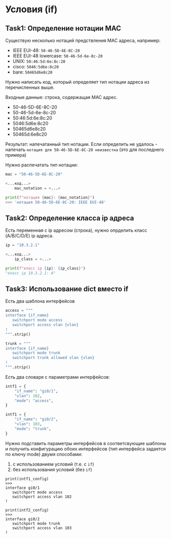 # Условия (if)

## Task1: Определение нотации MAC

Существую несколько нотаций предствления MAC адреса, например:

- IEEE EUI-48: `50-46-5D-6E-8C-20`
- IEEE EUI-48 lowercase: `50-46-5d-6e-8c-20`
- UNIX: `50:46:5d:6e:8c:20`
- cisco: `5046:5d6e:8c20`
- bare: `50465d6e8c20`

Нужно написать код, который определяет тип нотации адреса из перечисленных выше.

Входные данные: строка, содержащая MAC адрес.

- 50-46-5D-6E-8C-20
- 50-46-5d-6e-8c-20
- 50:46:5d:6e:8c:20
- 5046:5d6e:8c20
- 50465d6e8c20
- 50465d:6e8c20

Результат: напечатанный тип нотации. Если определить не удалось - напечать `нотация для 50-46-5D-6E-8C-20 неизвестна` (это для последнего примера)

Нужно распечатать тип нотации:

```python
mac = "50-46-5D-6E-8C-20"

<...код...>
    mac_notation = <...>

print(f"нотация {mac}: {mac_notation}")
>>> 'нотация 50-46-5D-6E-8C-20: IEEE EUI-48'
```

## Task2: Определение класса ip адреса

Есть переменная с ip адресом (строка), нужно опрделить класс (A/B/C/D/E) ip адреса.

```python
ip = "10.3.2.1"

<...код...>
    ip_class = >...>

print(f"класс ip {ip}: {ip_class}")
"класс ip 10.3.2.1: A"
```

## Task3: Использование dict вместо if

Есть два шаблона интерфейсов

```python
access = """
interface {if_name}
   switchport mode access
   switchport access vlan {vlan}
!
""".strip()

trunk = """
interface {if_name}
   switchport mode trunk
   switchport trunk allowed vlan {vlan}
!
""".strip()
```

Есть два словаря с параметрами интерфейсов:

```python
intf1 = {
    "if_name": "gi0/1",
    "vlan": 102,
    "mode": "access",
}

intf1 = {
    "if_name": "gi0/2",
    "vlan": 103,
    "mode": "trunk",
}
```

Нужно подставить параметры интерфейсов в соответсвующие шаблоны и получить конфигурацию обоих интерфейсов (тип интерфейса задается по ключу mode) двумя способами:

1. с использованием условий (т.е. с `if`)
2. без использования условий (без `if`)

```pyton
print(intf1_config)
>>>
interface gi0/1
   switchport mode access
   switchport access vlan 102
!

print(intf2_config)
>>>
interface gi0/2
   switchport mode trunk
   switchport access vlan 103
!
```
